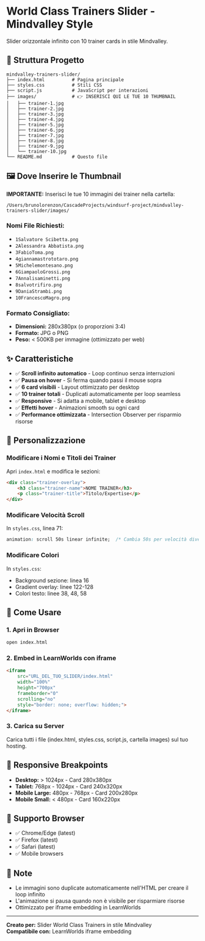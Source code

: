 # World Class Trainers Slider - Mindvalley Style

Slider orizzontale infinito con 10 trainer cards in stile Mindvalley.

## 📁 Struttura Progetto

```
mindvalley-trainers-slider/
├── index.html          # Pagina principale
├── styles.css          # Stili CSS
├── script.js           # JavaScript per interazioni
├── images/             # 👉 INSERISCI QUI LE TUE 10 THUMBNAIL
│   ├── trainer-1.jpg
│   ├── trainer-2.jpg
│   ├── trainer-3.jpg
│   ├── trainer-4.jpg
│   ├── trainer-5.jpg
│   ├── trainer-6.jpg
│   ├── trainer-7.jpg
│   ├── trainer-8.jpg
│   ├── trainer-9.jpg
│   └── trainer-10.jpg
└── README.md           # Questo file
```

## 🖼️ Dove Inserire le Thumbnail

**IMPORTANTE:** Inserisci le tue 10 immagini dei trainer nella cartella:

```
/Users/brunolorenzon/CascadeProjects/windsurf-project/mindvalley-trainers-slider/images/
```

### Nomi File Richiesti:
- `1Salvatore Scibetta.png`
- `2Alessandra Abbatista.png`
- `3FabioToma.png`
- `4giannamastrototaro.png`
- `5Michelemontesano.png`
- `6GiampaoloGrossi.png`
- `7Annalisaminetti.png`
- `8salvotrifiro.png`
- `9DaniaStrambi.png`
- `10FrancescoMagro.png`

### Formato Consigliato:
- **Dimensioni:** 280x380px (o proporzioni 3:4)
- **Formato:** JPG o PNG
- **Peso:** < 500KB per immagine (ottimizzato per web)

## ✨ Caratteristiche

- ✅ **Scroll infinito automatico** - Loop continuo senza interruzioni
- ✅ **Pausa on hover** - Si ferma quando passi il mouse sopra
- ✅ **6 card visibili** - Layout ottimizzato per desktop
- ✅ **10 trainer totali** - Duplicati automaticamente per loop seamless
- ✅ **Responsive** - Si adatta a mobile, tablet e desktop
- ✅ **Effetti hover** - Animazioni smooth su ogni card
- ✅ **Performance ottimizzata** - Intersection Observer per risparmio risorse

## 🎨 Personalizzazione

### Modificare i Nomi e Titoli dei Trainer

Apri `index.html` e modifica le sezioni:

```html
<div class="trainer-overlay">
    <h3 class="trainer-name">NOME TRAINER</h3>
    <p class="trainer-title">Titolo/Expertise</p>
</div>
```

### Modificare Velocità Scroll

In `styles.css`, linea 71:
```css
animation: scroll 50s linear infinite;  /* Cambia 50s per velocità diversa */
```

### Modificare Colori

In `styles.css`:
- Background sezione: linea 16
- Gradient overlay: linee 122-128
- Colori testo: linee 38, 48, 58

## 🚀 Come Usare

### 1. Apri in Browser
```bash
open index.html
```

### 2. Embed in LearnWorlds con iframe

```html
<iframe 
    src="URL_DEL_TUO_SLIDER/index.html" 
    width="100%" 
    height="700px" 
    frameborder="0" 
    scrolling="no"
    style="border: none; overflow: hidden;">
</iframe>
```

### 3. Carica su Server
Carica tutti i file (index.html, styles.css, script.js, cartella images) sul tuo hosting.

## 📱 Responsive Breakpoints

- **Desktop:** > 1024px - Card 280x380px
- **Tablet:** 768px - 1024px - Card 240x320px
- **Mobile Large:** 480px - 768px - Card 200x280px
- **Mobile Small:** < 480px - Card 160x220px

## 🔧 Supporto Browser

- ✅ Chrome/Edge (latest)
- ✅ Firefox (latest)
- ✅ Safari (latest)
- ✅ Mobile browsers

## 📝 Note

- Le immagini sono duplicate automaticamente nell'HTML per creare il loop infinito
- L'animazione si pausa quando non è visibile per risparmiare risorse
- Ottimizzato per iframe embedding in LearnWorlds

---

**Creato per:** Slider World Class Trainers in stile Mindvalley  
**Compatibile con:** LearnWorlds iframe embedding
